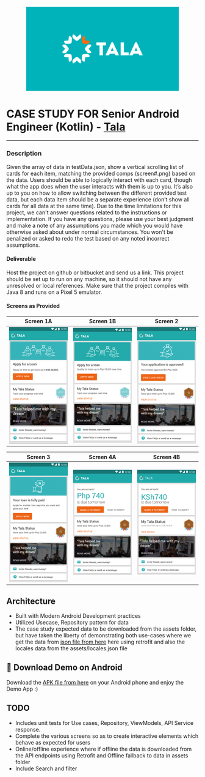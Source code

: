 <p align="center"><a href="https://safeboda.com/ke/" target="_blank"><img src="https://github.com/jeremy02/Tala-Challenge/blob/main/public/tala_logo.png" width="400"></a></p>

# CASE STUDY FOR Senior Android Engineer (Kotlin) - [Tala](https://tala.co/)

---
### Description
Given the array of data in testData.json, show a vertical scrolling list of cards for each item,
matching the provided comps (screen#.png) based on the data. Users should be able to logically
interact with each card, though what the app does when the user interacts with them is up to
you.
It’s also up to you on how to allow switching between the different provided test data, but each
data item should be a separate experience (don’t show all cards for all data at the same time).
Due to the time limitations for this project, we can't answer questions related to the instructions
or implementation. If you have any questions, please use your best judgment and make a note
of any assumptions you made which you would have otherwise asked about under normal
circumstances. You won't be penalized or asked to redo the test based on any noted incorrect
assumptions.

#### Deliverable
Host the project on github or bitbucket and send us a link. This project should be set up to run
on any machine, so it should not have any unresolved or local references.
Make sure that the project compiles with Java 8 and runs on a Pixel 5 emulator.

#### Screens as Provided
Screen 1A           |  Screen 1B            |  Screen 2
:-------------------------:|:-------------------------:|:-------------------------:
![](public/screen1a.png)  |  ![](public/screen1b.png)  |  ![](public/screen2.png)

Screen 3           |  Screen 4A            |  Screen 4B
:-------------------------:|:-------------------------:|:-------------------------:
![](public/screen3.png)  |  ![](public/screen4a.png)  |  ![](public/screen4b.png)

## Architecture
* Built with Modern Android Development practices
* Utilized Usecase, Repository pattern for data
* The case study expected data to be downloaded from the assets folder, but have taken the liberty of demonstrating both use-cases where
  we get the data from [json file from here](https://github.com/jeremy02/Tala-Challenge/blob/main/app/src/main/assets/testData.json?raw=true) here using retrofit and also the locales data from the assets/locales.json file

## 📱 Download Demo on Android
Download the [APK file from here]() on your Android phone and enjoy the Demo App :)

## TODO
* Includes unit tests for Use cases, Repository, ViewModels, API Service response.
* Complete the various screens so as to create interactive elements which behave as expected for users
* Online/offline experience where if offline the data is downloaded from the API endpoints using Retrofit and Offline fallback to data in assets folder
* Include Search and filter